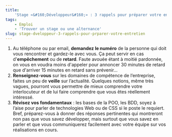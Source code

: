 ```yaml
---
title:
    'Stage «&#160;Développeur&#160;» : 3 rappels pour préparer votre entretien'
tags:
    - Emploi
    - 'Trouver un stage ou une alternance'
slug: stage-dveloppeur-3-rappels-pour-prparer-votre-entretien
---
```


1.  Au t&#233;l&#233;phone ou par email, **demandez le num&#233;ro** de la
    personne qui doit vous rencontrer et gardez-le avec vous. &#199;a peut
    servir en cas d'**emp&#234;chement** ou de **retard**. Faute avou&#233;e
    &#233;tant &#224; moiti&#233; pardonn&#233;e, on vous en voudra moins
    d'appeler pour annoncer 30 minutes de retard que d'arriver 15 minutes en
    retard sans pr&#233;venir…
2.  **Renseignez-vous** sur les domaines de comp&#233;tence de
    l&#8217;entreprise, faites un peu de **veille** sur l&#8217;actualit&#233;.
    Quelques notions, m&#234;me tr&#232;s vagues, pourront vous permettre de
    mieux comprendre votre interlocuteur et de lui faire comprendre que vous
    &#234;tes r&#233;ellement int&#233;ress&#233;.
3.  **R&#233;visez vos fondamentaux**&nbsp;: les bases de la POO, les BDD, soyez
    &#224; l&#8217;aise pour parler de technologies Web ou de CSS si le poste le
    requiert. Bref, pr&#233;parez-vous &#224; donner des r&#233;ponses
    pertinentes qui montreront non pas que vous savez d&#233;velopper, mais
    surtout que vous savez en parler et que vous communiquerez facilement avec
    votre &#233;quipe sur vos r&#233;alisations en cours.
